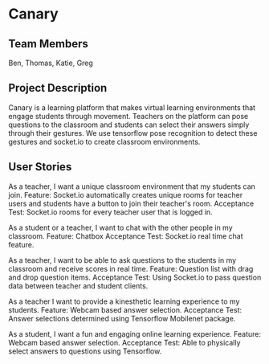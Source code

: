 # Canary

## Team Members
Ben, Thomas, Katie, Greg

## Project Description
Canary is a learning platform that makes virtual learning environments that engage students through movement. Teachers on the platform can pose questions to the classroom and students can select their answers simply through their gestures. We use tensorflow pose recognition to detect these gestures and socket.io to create classroom environments.

## User Stories
As a teacher, I want a unique classroom environment that my students can join.
Feature: Socket.io automatically creates unique rooms for teacher users and students have a button to join their teacher's room.
Acceptance Test: Socket.io rooms for every teacher user that is logged in.

As a student or a teacher, I want to chat with the other people in my classroom.
Feature: Chatbox
Acceptance Test: Socket.io real time chat feature.

As a teacher, I want to be able to ask questions to the students in my classroom and receive scores in real time.
Feature: Question list with drag and drop question items.
Acceptance Test: Using Socket.io to pass question data between teacher and student clients.

As a teacher I want to provide a kinesthetic learning experience to my students.
Feature: Webcam based answer selection.
Acceptance Test: Answer selections determined using Tensorflow Mobilenet package.

As a student, I want a fun and engaging online learning experience.
Feature: Webcam based answer selection.
Acceptance Test: Able to physically select answers to questions using Tensorflow.

